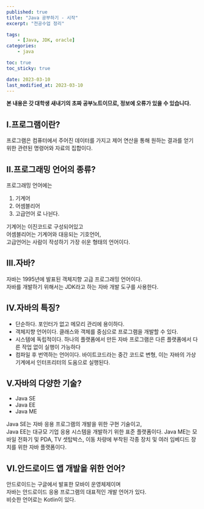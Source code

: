 ```yaml
---
published: true
title: "Java 공부하기 - 시작"
excerpt: "전공수업 정리"

tags:
    - [Java, JDK, oracle]
categories:
    - java

toc: true
toc_sticky: true

date: 2023-03-10
last_modified_at: 2023-03-10
---
```

  
**본 내용은 갓 대학생 새내기의 초짜 공부노트이므로, 정보에 오류가 있을 수 있습니다.**

## **I.프로그램이란?** ##
프로그램은 컴퓨터에서 주어진 데이터를 가지고 제어 연산을 통해 원하는 결과를 얻기 위한 관련된 명령어와 자료의 집합이다.   


## **II.프로그래밍 언어의 종류?** ##
프로그래밍 언어에는   
1. 기계어
2. 어셈블리어
3. 고급언어
로 나뉜다.  

기계어는 이진코드로 구성되어있고  
어셈블리어는 기계어와 대응되는 기호언어,   
고급언어는 사람이 작성하기 가장 쉬운 형태의 언어이다.   

## **III.자바?** ##
자바는 1995년에 발표된 객체지향 고급 프로그래밍 언어이다.   
자바를 개발하기 위해서는 JDK라고 하는 자바 개발 도구를 사용한다.

## **IV.자바의 특징?** ##
- 단순하다.   포인터가 없고 메모리 관리에 용이하다.
- 객체지향 언어이다.   클래스와 객체를 중심으로 프로그램을 개발할 수 있다.
- 시스템에 독립적이다.   하나의 플랫폼에서 만든 자바 프로그램은 다른 플랫폼에서 다른 작업 없이 실행이 가능하다
- 컴파일 후 번역하는 언어이다. 바이트코드라는 중간 코드로 변형, 이는 자바의 가상 기계에서 인터프리터의 도움으로 실행된다.

## **V.자바의 다양한 기술?** ##
- Java SE
- Java EE
- Java ME

Java SE는 자바 응용 프로그램의 개발을 위한 구현 기술이고,   
Java EE는 대규모 기업 응용 시스템을 개발하기 위한 표준 플랫폼이다.
Java ME는 모바일 전화기 및 PDA, TV 셋탑박스, 이동 차량에 부착된 각종 장치 및 여러 임베디드 장치를 위한 자바 플랫폼이다.

## **VI.안드로이드 앱 개발을 위한 언어?** ##
안드로이드는 구글에서 발표한 모바이 운영체제이며   
자바는 안드로이드 응용 프로그램의 대표적인 개발 언어가 있다.   
비슷한 언어로는 Kotlin이 있다.
